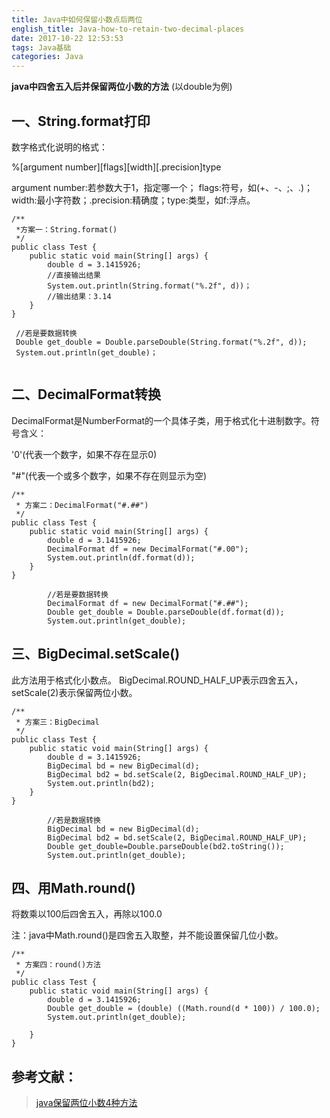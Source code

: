 ```yaml
---
title: Java中如何保留小数点后两位
english_title: Java-how-to-retain-two-decimal-places
date: 2017-10-22 12:53:53
tags: Java基础 
categories: Java
---
```


**java中四舍五入后并保留两位小数的方法**
(以double为例)

## 一、String.format打印

数字格式化说明的格式：

%[argument number][flags][width][.precision]type

argument number:若参数大于1，指定哪一个； 
flags:符号，如(+、-、;、.)；width:最小字符数；.precision:精确度；type:类型，如f:浮点。 
```
/**
 *方案一：String.format()
 */
public class Test {
    public static void main(String[] args) {
        double d = 3.1415926;
        //直接输出结果
        System.out.println(String.format("%.2f", d))；
        //输出结果：3.14
    }
}
```
```
 //若是要数据转换
 Double get_double = Double.parseDouble(String.format("%.2f", d));
 System.out.println(get_double)；
 
```     

## 二、DecimalFormat转换

DecimalFormat是NumberFormat的一个具体子类，用于格式化十进制数字。符号含义：

'0'(代表一个数字，如果不存在显示0) 

"#"(代表一个或多个数字，如果不存在则显示为空)
```
/**
 * 方案二：DecimalFormat("#.##")
 */
public class Test {
    public static void main(String[] args) {
        double d = 3.1415926;
        DecimalFormat df = new DecimalFormat("#.00");
        System.out.println(df.format(d));
    }
}
```
```
        //若是要数据转换
        DecimalFormat df = new DecimalFormat("#.##");
        Double get_double = Double.parseDouble(df.format(d));
        System.out.println(get_double);
```

<!--more-->

## 三、BigDecimal.setScale()

此方法用于格式化小数点。
BigDecimal.ROUND_HALF_UP表示四舍五入，setScale(2)表示保留两位小数。
```
/**
 * 方案三：BigDecimal
 */
public class Test {
    public static void main(String[] args) {
        double d = 3.1415926;
        BigDecimal bd = new BigDecimal(d);
        BigDecimal bd2 = bd.setScale(2, BigDecimal.ROUND_HALF_UP);
        System.out.println(bd2);
    }
}
```
```
        //若是数据转换
        BigDecimal bd = new BigDecimal(d);
        BigDecimal bd2 = bd.setScale(2, BigDecimal.ROUND_HALF_UP);
        Double get_double=Double.parseDouble(bd2.toString());
        System.out.println(get_double);
```

## 四、用Math.round()

将数乘以100后四舍五入，再除以100.0

注：java中Math.round()是四舍五入取整，并不能设置保留几位小数。
```
/**
 * 方案四：round()方法
 */
public class Test {
    public static void main(String[] args) {
        double d = 3.1415926;
        Double get_double = (double) ((Math.round(d * 100)) / 100.0);
        System.out.println(get_double);

    }
}
```

## 参考文献：
>[java保留两位小数4种方法](http://blog.csdn.net/ming1683/article/details/3195058)